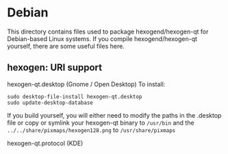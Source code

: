 
Debian
====================
This directory contains files used to package hexogend/hexogen-qt
for Debian-based Linux systems. If you compile hexogend/hexogen-qt yourself, there are some useful files here.

## hexogen: URI support ##


hexogen-qt.desktop  (Gnome / Open Desktop)
To install:

	sudo desktop-file-install hexogen-qt.desktop
	sudo update-desktop-database

If you build yourself, you will either need to modify the paths in
the .desktop file or copy or symlink your hexogen-qt binary to `/usr/bin`
and the `../../share/pixmaps/hexogen128.png` to `/usr/share/pixmaps`

hexogen-qt.protocol (KDE)

